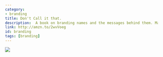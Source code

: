 ```yaml
---
category:
- branding
title: Don't Call it that.
description:  A book on branding names and the messages behind them. Make sure that you search the sellers because someone's trying to sell one for 900 and that's not the price of the book.
link: http://amzn.to/2wvVoeg
id: branding
tags: [branding]
---
```

<a target="_blank"  href="https://www.amazon.com/gp/product/B00RWS90JU/ref=as_li_tl?ie=UTF8&camp=1789&creative=9325&creativeASIN=B00RWS90JU&linkCode=as2&tag=compassofdesi-20&linkId=358d3ab399da8c70d6f38efe6bbe1187"><img border="0" src="//ws-na.amazon-adsystem.com/widgets/q?_encoding=UTF8&MarketPlace=US&ASIN=B00RWS90JU&ServiceVersion=20070822&ID=AsinImage&WS=1&Format=_SL250_&tag=compassofdesi-20" ></a><img src="//ir-na.amazon-adsystem.com/e/ir?t=compassofdesi-20&l=am2&o=1&a=B00RWS90JU" width="1" height="1" border="0" alt="" style="border:none !important; margin:0px !important;" />
